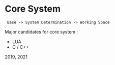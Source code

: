 # Core System   
  
` Base -> System Determination -> Working Space`

Major candidates for core system : 
- LUA
- C / C++


2019, 2021
